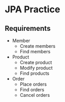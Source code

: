 # JPA Practice

## Requirements
- Member
    - Create members
    - Find members
- Product
    - Create product
    - Modify product
    - Find products
- Order
    - Place orders
    - Find orders
    - Cancel orders


